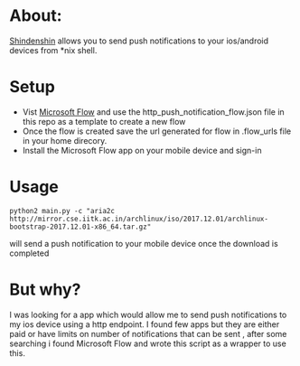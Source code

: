  
# About:

[Shindenshin](https://github.com/Ahiknsr/Shindenshin) allows you to send push notifications to your ios/android devices from *nix shell.

# Setup

* Vist [Microsoft Flow](https://flow.microsoft.com) and use the http_push_notification_flow.json file in this repo as a template to create a new flow
* Once the flow is created save the url generated for flow in .flow_urls file in your home direcory.
* Install the Microsoft Flow app on your mobile device and sign-in

# Usage

`python2 main.py -c "aria2c http://mirror.cse.iitk.ac.in/archlinux/iso/2017.12.01/archlinux-bootstrap-2017.12.01-x86_64.tar.gz"`

will send a push notification to your mobile device once the download is completed


# But why?
I was looking for a app which would allow me to send push notifications to my ios device using a http endpoint. I found few apps but they are either paid or have limits on number of notifications that can be sent , after some searching i found Microsoft Flow and wrote this script as a wrapper to use this.
